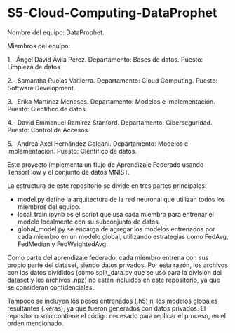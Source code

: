 # S5-Cloud-Computing-DataProphet
Nombre del equipo: DataProphet.

Miembros del equipo:

1.- Ángel David Ávila Pérez. Departamento: Bases de datos. Puesto: Limpieza de datos

2.- Samantha Ruelas Valtierra. Departamento: Cloud Computing. Puesto: Software Development.

3.- Erika Martínez Meneses. Departamento: Modelos e implementación. Puesto: Científico de datos

4.- David Emmanuel Ramirez Stanford. Departamento: Ciberseguridad. Puesto: Control de Accesos.

5.- Andrea Axel Hernández Galgani. Departamento: Modelos e implementación. Puesto: Científico de datos.



Este proyecto implementa un flujo de Aprendizaje Federado usando TensorFlow y el conjunto de datos MNIST.

La estructura de este repositorio se divide en tres partes principales:

- model.py define la arquitectura de la red neuronal que utilizan todos los miembros del equipo.
- local_train.ipynb es el script que usa cada miembro para entrenar el modelo localmente con su subconjunto de datos.
- global_model.py se encarga de agregar los modelos entrenados por cada miembro en un modelo global, utilizando estrategias como FedAvg, FedMedian y FedWeightedAvg.

Como parte del aprendizaje federado, cada miembro entrena con sus propio parte del dataset, siendo datos privados. Por esta razón, los archivos con los datos divididos (como split_data.py que se usó para la división del dataset y los archivos .npz) no están incluidos en este repositorio, ya que se consideran confidenciales.

Tampoco se incluyen los pesos entrenados (.h5) ni los modelos globales resultantes (.keras), ya que fueron generados con datos privados. El repositorio solo contiene el código necesario para replicar el proceso, en el orden mencionado.
